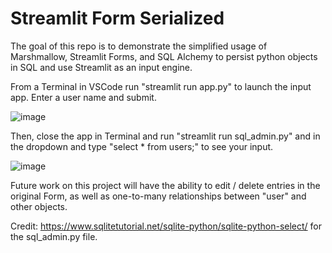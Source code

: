 # Streamlit Form Serialized

The goal of this repo is to demonstrate the simplified usage of Marshmallow, Streamlit Forms, and SQL Alchemy to persist python objects in SQL and use Streamlit as an input engine.

From a Terminal in VSCode run "streamlit run app.py" to launch the input app.  Enter a user name and submit.

![image](https://user-images.githubusercontent.com/39496491/230428284-a669b5d2-5e3d-45ca-8418-566cb0057529.png)

Then, close the app in Terminal and run "streamlit run sql_admin.py" and in the dropdown and type "select * from users;" to see your input.

![image](https://user-images.githubusercontent.com/39496491/230428074-1c6eda01-5e77-4c7f-81b8-1a84ce3c5a7f.png)

Future work on this project will have the ability to edit / delete entries in the original Form, as well as one-to-many relationships between "user" and other objects.

Credit: https://www.sqlitetutorial.net/sqlite-python/sqlite-python-select/ for the sql_admin.py file.
